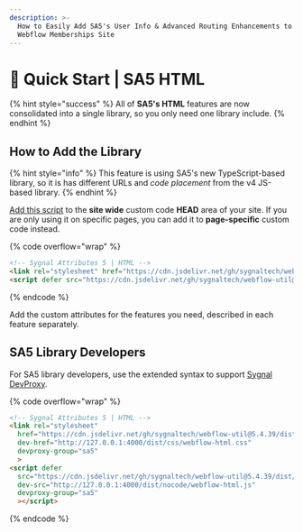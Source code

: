 ```yaml
---
description: >-
  How to Easily Add SA5's User Info & Advanced Routing Enhancements to Your
  Webflow Memberships Site
---
```


# 🚀 Quick Start | SA5 HTML

{% hint style="success" %}
All of **SA5's HTML** features are now consolidated into a single library, so you only need one library include.&#x20;
{% endhint %}

## How to Add the Library <a href="#step-1---add-the-library" id="step-1---add-the-library"></a>

{% hint style="info" %}
This feature is using SA5's new TypeScript-based library, so it is has different URLs and _code placement_ from the v4 JS-based library.&#x20;
{% endhint %}

[Add this script](../overview/how-to-add-custom-code.md) to the **site wide** custom code **HEAD** area of your site. If you are only using it on specific pages, you can add it to **page-specific** custom code instead.

{% code overflow="wrap" %}
```html
<!-- Sygnal Attributes 5 | HTML --> 
<link rel="stylesheet" href="https://cdn.jsdelivr.net/gh/sygnaltech/webflow-util@5.4.39/dist/css/webflow-html.css"> 
<script defer src="https://cdn.jsdelivr.net/gh/sygnaltech/webflow-util@5.4.39/dist/nocode/webflow-html.js"></script>
```
{% endcode %}

Add the custom attributes for the features you need, described in each feature separately. &#x20;

## SA5 Library Developers

For SA5 library developers, use the extended syntax to support [Sygnal DevProxy](https://engine.sygnal.com/devproxy).&#x20;

{% code overflow="wrap" %}
```html
<!-- Sygnal Attributes 5 | HTML --> 
<link rel="stylesheet" 
  href="https://cdn.jsdelivr.net/gh/sygnaltech/webflow-util@5.4.39/dist/css/webflow-html.css"
  dev-href="http://127.0.0.1:4000/dist/css/webflow-html.css"
  devproxy-group="sa5"
  > 
<script defer 
  src="https://cdn.jsdelivr.net/gh/sygnaltech/webflow-util@5.4.39/dist/nocode/webflow-html.js" 
  dev-src="http://127.0.0.1:4000/dist/nocode/webflow-html.js"
  devproxy-group="sa5"
  ></script>
```
{% endcode %}











